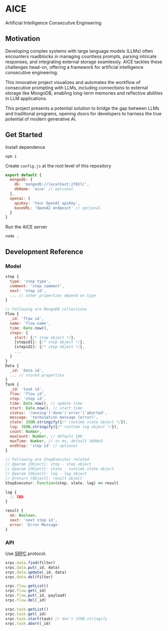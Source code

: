 # AICE

Artificial Intelligence Consecutive Engineering

## Motivation

Developing complex systems with large language models (LLMs) often encounters roadblocks in managing countless prompts, parsing intricate responses, and integrating external storage seamlessly. AICE tackles these challenges head-on, offering a framework for artificial intelligence consecutive engineering.

This innovative project visualizes and automates the workflow of consecutive prompting with LLMs, including connections to external storage like MongoDB, enabling long-term memories and reflective abilities in LLM applications.

This project presents a potential solution to bridge the gap between LLMs and traditional programs, opening doors for developers to harness the true potential of modern generative AI.

## Get Started

Install dependence

```
npm i
```

Create `config.js` at the root level of this repository
```js
export default {
  mongodb: {
    db: 'mongodb://localhost:27017/',
    dbName: 'aice' // optional
  },
  openai: {
    apiKey: 'Your OpenAI apiKey',
    baseURL: 'OpenAI endpoint' // optional
  }
}
```

Run the AICE server
```
node .
```

## Development Reference

### Model

```js
step {
  type: 'step type',
  comment: 'step comment',
  next: 'step id',
  ... // other properties depend on type
}

// Following are MongoDB collections
Flow {
  _id: 'flow id',
  name: 'flow name',
  time: Date.now(),
  steps: {
    start: {/* step object */},
    [stepid1]: {/* step object */},
    [stepid2]: {/* step object */},
    ...
  }
}
Data {
  _id: 'data id',
  ... // stored properties
}
Task {
  _id: 'task id',
  flow: 'flow id',
  step: 'step id',
  time: Date.now(), // update time
  start: Date.now(), // start time
  status: 'running'|'done'|'error'|'aborted',
  message: 'termination message (error)',
  state: JSON.stringify({/* runtime state object */}),
  log: JSON.stringify({/* runtime log object */}),
  count: Number,
  maxCount: Number, // default 100
  maxTime: Number, // in ms, default 3600e3
  endStep: 'step id' // optional
}

// Following are StepExecutor related
// @param {Object}: step - step object
// @param {Object}: state - runtime state object
// @param {Object}: log - log object
// @return {Object}: result object
StepExecutor: Function(step, state, log) => result

log {
  // TBD
}

result {
  ok: Boolean,
  next: 'next step id',
  error: 'Error Message'
}
```

### API

Use [SRPC](https://github.com/yzITI/srpc) protocol.

```js
srpc.data.find(filter)
srpc.data.put(_id, data)
srpc.data.update(_id, data)
srpc.data.del(filter)

srpc.flow.getList()
srpc.flow.get(_id)
srpc.flow.put(_id, payload)
srpc.flow.del(_id)

srpc.task.getList()
srpc.task.get(_id)
srpc.task.start(task) // don't JSON.stringify
srpc.task.abort(_id)
```
